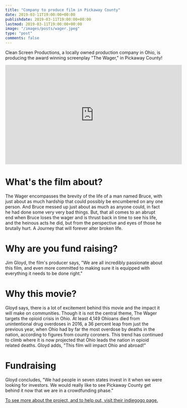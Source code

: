 ```yaml
---
title: "Company to produce film in Pickaway County"
date: 2019-03-11T19:00:00+00:00
publishdate: 2019-03-11T19:00:00+00:00
lastmod: 2019-03-11T19:00:00+00:00
image: "/images/posts/wager.jpeg"
type: "post"
comments: false
---
```

Clean Screen Productions, a locally owned production company in Ohio, is producing the award winning screenplay "The Wager," in Pickaway County!

<iframe width="560" height="315" src="https://www.youtube.com/embed/PONEUNXWOcs" frameborder="0" allow="accelerometer; autoplay; encrypted-media; gyroscope; picture-in-picture" allowfullscreen></iframe>

# What's the film about?
The Wager encompasses the brevity of the life of a man named Bruce, with just about as much hardship that could possibly be encumbered on any one person. And Bruce messed up just about as much as anyone could, in fact he had done some very very bad things. But, that all comes to an abrupt end when Bruce loses the wager and is thrust back in time to see his life, and the heinous acts he did,  but from the perspective and eyes of those he brutally hurt. A Journey that will forever alter broken life.

# Why are you fund raising?
Jim Gloyd, the film's producer says, "We are all incredibly passionate about this film, and even more committed to making sure it is equipped with everything it needs to be done right."

# Why this movie?
Gloyd says, there is a lot of excitement behind this movie and the impact it will make on communities. Though it is not the central theme, The Wager targets the opioid crisis in Ohio. At least 4,149 Ohioans died from unintentional drug overdoses in 2016, a 36 percent leap from just the previous year, when Ohio had by far the most overdose by deaths in the nation, according to figures from county coroners. This trend has continued to climb where it is now projected that Ohio leads the nation in opioid related deaths. Gloyd adds, "This film will impact Ohio and abroad!"

# Fundraising
Gloyd concludes, "We had people in seven states invest in it when we were looking for investors. We would really like to see Pickaway County get behind it now that we are in a crowdfunding phase."

[To see more about the project, and to help out, visit their indiegogo page.](https://www.indiegogo.com/projects/the-wager#/)
